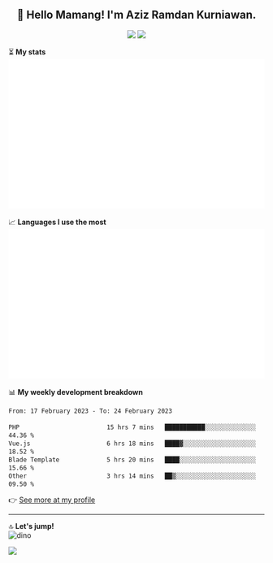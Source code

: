 <h2 align="center">👋 Hello Mamang! I'm Aziz Ramdan Kurniawan.</h2>  
<p align="center">
  <img src="https://komarev.com/ghpvc/?username=azizramdan">
  <img src="https://wakatime.com/badge/user/90056fa0-4c31-4eca-954e-2a3ac05896f9.svg">
</p>
    
⏳ **My stats**  
![](https://raw.githubusercontent.com/azizramdan/github-stats/master/generated/overview.svg#gh-dark-mode-only)

📈 **Languages I use the most**  
![](https://raw.githubusercontent.com/azizramdan/github-stats/master/generated/languages.svg#gh-dark-mode-only)

📊 **My weekly development breakdown**
<!--START_SECTION:waka-->

```text
From: 17 February 2023 - To: 24 February 2023

PHP                        15 hrs 7 mins   ███████████░░░░░░░░░░░░░░   44.36 %
Vue.js                     6 hrs 18 mins   ████▓░░░░░░░░░░░░░░░░░░░░   18.52 %
Blade Template             5 hrs 20 mins   ████░░░░░░░░░░░░░░░░░░░░░   15.66 %
Other                      3 hrs 14 mins   ██▒░░░░░░░░░░░░░░░░░░░░░░   09.50 %
```

<!--END_SECTION:waka-->
👉 [See more at my profile](https://wakatime.com/@azizramdan)
***
🔝 **Let's jump!**  
![dino](https://raw.githubusercontent.com/azizramdan/azizramdan/master/dino.gif)  

![](https://hit.yhype.me/github/profile?user_id=27954794)
